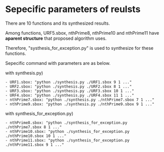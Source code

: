 # Sepecific parameters of reulsts

There are 10 functions and its synthesized results.

Among functions, URF5.sbox, nthPrime8, nthPrime10 and nthPrime11 have **aparent structure** that proposed algorithm uses.

Therefore, "systhesis_for_exception.py" is used to synthesize for these functions.

Sepecific command with parameters are as below.


with synthesis.py)

```
- URF1.sbox: "python ./synthesis.py ./URF1.sbox 9 1 ..."
- URF2.sbox: "python ./synthesis.py ./URF2.sbox 8 1 ..."
- URF3.sbox: "python ./synthesis.py ./URF3.sbox 10 1 ..."
- URF4.sbox: "python ./synthesis.py ./URF4.sbox 11 1 ..."
- nthPrime7.sbox: "python ./synthesis.py ./nthPrime7.sbox 7 1 ..."
- nthPrime9.sbox: "python ./synthesis.py ./nthPrime9.sbox 9 1 ..."
```

with synthesis_for_exception.py)

```
- nthPrime8.sbox: "python ./synthesis_for_exception.py ./nthPrime7.sbox 8 1 ..."
- nthPrime10.sbox: "python ./synthesis_for_exception.py ./nthPrime10.sbox 10 1 ..."
- nthPrime11.sbox: "python ./synthesis_for_exception.py ./nthPrime11.sbox 9 1 ..."
```
